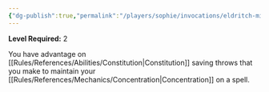 ```yaml
---
{"dg-publish":true,"permalink":"/players/sophie/invocations/eldritch-mind/"}
---
```


**Level Required:** 2  


You have advantage on [[Rules/References/Abilities/Constitution\|Constitution]] saving throws that you make to maintain your [[Rules/References/Mechanics/Concentration\|Concentration]] on a spell.